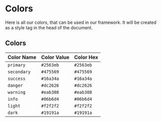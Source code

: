 # Colors

Here is all our colors, that can be used in our framework. It will be created as a style tag in the head of the document.

## Colors

| Color Name  | Color Value | Color Hex |
| ----------- | ----------- | --------- |
| `primary`   | `#2563eb`   | `#2563eb` |
| `secondary` | `#475569`   | `#475569` |
| `success`   | `#16a34a`   | `#16a34a` |
| `danger`    | `#dc2626`   | `#dc2626` |
| `warning`   | `#eab308`   | `#eab308` |
| `info`      | `#06b6d4`   | `#06b6d4` |
| `light`     | `#f2f2f2`   | `#f2f2f2` |
| `dark`      | `#19191a`   | `#19191a` |
